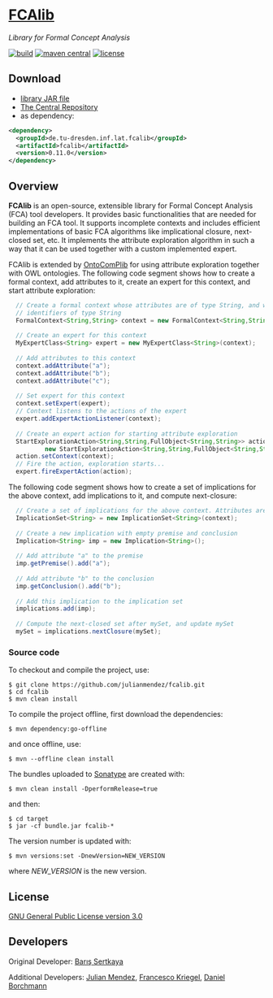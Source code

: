 # [FCAlib](https://julianmendez.github.io/fcalib/)

*Library for Formal Concept Analysis*

[![build](https://travis-ci.org/julianmendez/fcalib.png?branch=master)](https://travis-ci.org/julianmendez/fcalib)
[![maven central](https://maven-badges.herokuapp.com/maven-central/de.tu-dresden.inf.lat.fcalib/fcalib/badge.svg)](https://search.maven.org/#search|ga|1|g%3A%22de.tu-dresden.inf.lat.fcalib%22)
[![license](https://img.shields.io/badge/license-LGPL%203.0-blue.svg)](https://www.gnu.org/licenses/lgpl-3.0.txt)


## Download

* [library JAR file](https://sourceforge.net/projects/latitude/files/fcalib/0.11.0/fcalib-0.11.0.jar/download)
* [The Central Repository](https://repo1.maven.org/maven2/de/tu-dresden/inf/lat/fcalib/)
* as dependency:

```xml
<dependency>
  <groupId>de.tu-dresden.inf.lat.fcalib</groupId>
  <artifactId>fcalib</artifactId>
  <version>0.11.0</version>
</dependency>
```


## Overview

**FCAlib** is an open-source, extensible library for Formal Concept Analysis (FCA) tool developers. It provides basic functionalities that are needed for building an FCA tool. It supports incomplete contexts and includes efficient implementations of basic FCA algorithms like implicational closure, next-closed set, etc. It implements the attribute exploration algorithm in such a way that it can be used together with a custom implemented expert. 

FCAlib is extended by [OntoComPlib](https://julianmendez.github.io/ontocomplib/) for using attribute exploration together with OWL ontologies. The following code segment shows how to create a formal context, add attributes to it, create an expert for this context, and start attribute exploration:

```java
  // Create a formal context whose attributes are of type String, and whose objects have
  // identifiers of type String
  FormalContext<String,String> context = new FormalContext<String,String>();
  
  // Create an expert for this context
  MyExpertClass<String> expert = new MyExpertClass<String>(context);
        
  // Add attributes to this context
  context.addAttribute("a");
  context.addAttribute("b");
  context.addAttribute("c");
        
  // Set expert for this context
  context.setExpert(expert);
  // Context listens to the actions of the expert
  expert.addExpertActionListener(context);
        
  // Create an expert action for starting attribute exploration           
  StartExplorationAction<String,String,FullObject<String,String>> action = 
          new StartExplorationAction<String,String,FullObject<String,String>>();
  action.setContext(context);
  // Fire the action, exploration starts...
  expert.fireExpertAction(action);
```

The following code segment shows how to create a set of implications for the
above context, add implications to it, and compute next-closure:

```java
  // Create a set of implications for the above context. Attributes are of type String
  ImplicationSet<String> = new ImplicationSet<String>(context);
          
  // Create a new implication with empty premise and conclusion
  Implication<String> imp = new Implication<String>();
          
  // Add attribute "a" to the premise
  imp.getPremise().add("a");
          
  // Add attribute "b" to the conclusion
  imp.getConclusion().add("b");
          
  // Add this implication to the implication set
  implications.add(imp);
          
  // Compute the next-closed set after mySet, and update mySet
  mySet = implications.nextClosure(mySet);
```


### Source code

To checkout and compile the project, use:

```
$ git clone https://github.com/julianmendez/fcalib.git
$ cd fcalib
$ mvn clean install
```

To compile the project offline, first download the dependencies:

```
$ mvn dependency:go-offline
```

and once offline, use:

```
$ mvn --offline clean install
```

The bundles uploaded to [Sonatype](https://oss.sonatype.org/) are created with:

```
$ mvn clean install -DperformRelease=true
```

and then:

```
$ cd target
$ jar -cf bundle.jar fcalib-*
```

The version number is updated with:

```
$ mvn versions:set -DnewVersion=NEW_VERSION
```

where *NEW_VERSION* is the new version.


## License

[GNU General Public License version 3.0](https://www.gnu.org/licenses/gpl-3.0.txt)


## Developers

Original Developer: [Barış Sertkaya](https://www.frankfurt-university.de/~sertkaya/)

Additional Developers: [Julian Mendez](https://julianmendez.github.io), [Francesco Kriegel](https://github.com/francesco-kriegel), [Daniel Borchmann](https://github.com/exot)


